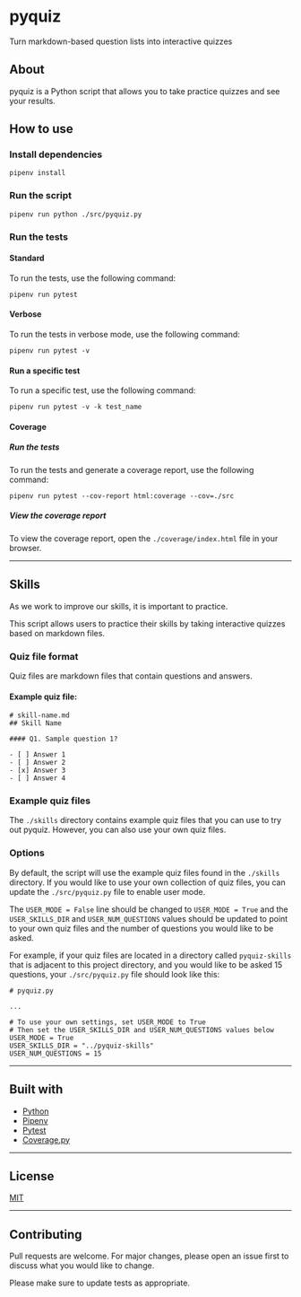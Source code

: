 # pyquiz
Turn markdown-based question lists into interactive quizzes

## About
pyquiz is a Python script that allows you to take practice quizzes and see your results. 

## How to use

### Install dependencies
```
pipenv install
```

### Run the script
```
pipenv run python ./src/pyquiz.py
```

### Run the tests
#### Standard
To run the tests, use the following command:
```
pipenv run pytest
```

#### Verbose
To run the tests in verbose mode, use the following command:
```
pipenv run pytest -v
```

#### Run a specific test
To run a specific test, use the following command:
```
pipenv run pytest -v -k test_name
```

#### Coverage
##### Run the tests
To run the tests and generate a coverage report, use the following command:
```
pipenv run pytest --cov-report html:coverage --cov=./src
```

##### View the coverage report
To view the coverage report, open the `./coverage/index.html` file in your browser.

---

## Skills
As we work to improve our skills, it is important to practice.

This script allows users to practice their skills by taking interactive quizzes based on markdown files.

### Quiz file format
Quiz files are markdown files that contain questions and answers.

#### Example quiz file:
```
# skill-name.md
## Skill Name

#### Q1. Sample question 1?

- [ ] Answer 1
- [ ] Answer 2
- [x] Answer 3
- [ ] Answer 4

```

### Example quiz files
The `./skills` directory contains example quiz files that you can use to try out pyquiz.
However, you can also use your own quiz files.

### Options
By default, the script will use the example quiz files found in the `./skills` directory.
If you would like to use your own collection of quiz files, you can update the `./src/pyquiz.py` file to enable user mode.

The `USER_MODE = False` line should be changed to `USER_MODE = True` and the `USER_SKILLS_DIR` and `USER_NUM_QUESTIONS` values should be updated to point to your own quiz files and the number of questions you would like to be asked.

For example, if your quiz files are located in a directory called `pyquiz-skills` that is adjacent to this project directory, and you would like to be asked 15 questions, your `./src/pyquiz.py` file should look like this:

```
# pyquiz.py

...

# To use your own settings, set USER_MODE to True
# Then set the USER_SKILLS_DIR and USER_NUM_QUESTIONS values below
USER_MODE = True
USER_SKILLS_DIR = "../pyquiz-skills"
USER_NUM_QUESTIONS = 15

```

---

## Built with
- [Python](https://www.python.org/)
- [Pipenv](https://pipenv.pypa.io/en/latest/)
- [Pytest](https://docs.pytest.org/en/stable/)
- [Coverage.py](https://coverage.readthedocs.io/en/coverage-5.3.1/)

---

## License
[MIT](https://choosealicense.com/licenses/mit/)

---

## Contributing
Pull requests are welcome. For major changes, please open an issue first to discuss what you would like to change.

Please make sure to update tests as appropriate.

